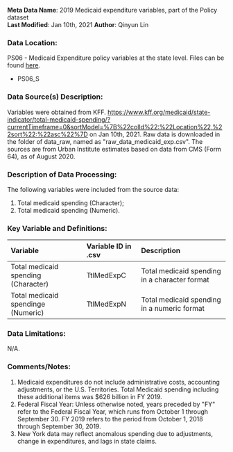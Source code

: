 **Meta Data Name**: 2019 Medicaid expenditure variables, part of the Policy dataset  
**Last Modified**: Jan 10th, 2021
**Author**: Qinyun Lin  

### Data Location: 
PS06 - Medicaid Expenditure policy variables at the state level. Files can be found [here](https://github.com/GeoDaCenter/opioid-policy-scan/tree/master/Policy_Scan/data_final).
* PS06_S  

### Data Source(s) Description:  
Variables were obtained from KFF. https://www.kff.org/medicaid/state-indicator/total-medicaid-spending/?currentTimeframe=0&sortModel=%7B%22colId%22:%22Location%22,%22sort%22:%22asc%22%7D on Jan 10th, 2021. Raw data is downloaded in the folder of data_raw, named as "raw_data_medicaid_exp.csv". The sources are from Urban Institute estimates based on data from CMS (Form 64), as of August 2020.

### Description of Data Processing: 
The following variables were included from the source data:
1. Total medicaid spending  (Character);
2. Total medicaid spending (Numeric). 

### Key Variable and Definitions:
| Variable | Variable ID in .csv | Description |
|:---------|:--------------------|:------------|
| Total medicaid spending (Character) | TtlMedExpC | Total medicaid spending in a character format |
| Total medicaid spendinge (Numeric) | TtlMedExpN | Total medicaid spending in a numeric format |


### Data Limitations:
N/A.

### Comments/Notes:
1. Medicaid expenditures do not include administrative costs, accounting adjustments, or the U.S. Territories. Total Medicaid spending including these additional items was $626 billion in FY 2019.
2. Federal Fiscal Year: Unless otherwise noted, years preceded by "FY" refer to the Federal Fiscal Year, which runs from October 1 through September 30. FY 2019 refers to the period from October 1, 2018 through September 30, 2019.
3. New York data may reflect anomalous spending due to adjustments, change in expenditures, and lags in state claims. 